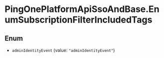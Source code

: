 # PingOnePlatformApiSsoAndBase.EnumSubscriptionFilterIncludedTags

## Enum


* `adminIdentityEvent` (value: `"adminIdentityEvent"`)


